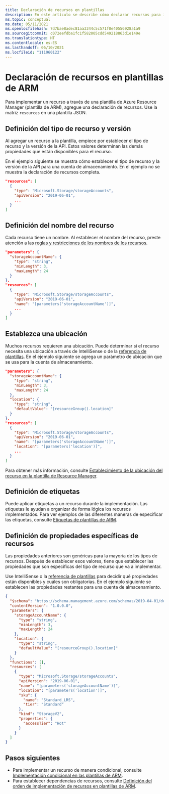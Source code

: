 ```yaml
---
title: Declaración de recursos en plantillas
description: En este artículo se describe cómo declarar recursos para implementar en una plantilla de Azure Resource Manager (plantilla de ARM).
ms.topic: conceptual
ms.date: 05/11/2021
ms.openlocfilehash: 7d7bae8adec81aa3344c5c571f0e40556928a1a9
ms.sourcegitcommit: c072eefdba1fc1f582005cdd549218863d1e149e
ms.translationtype: HT
ms.contentlocale: es-ES
ms.lasthandoff: 06/10/2021
ms.locfileid: "111960122"
---
```

# <a name="resource-declaration-in-arm-templates"></a>Declaración de recursos en plantillas de ARM

Para implementar un recurso a través de una plantilla de Azure Resource Manager (plantilla de ARM), agregue una declaración de recursos. Use la matriz `resources` en una plantilla JSON.

## <a name="set-resource-type-and-version"></a>Definición del tipo de recurso y versión

Al agregar un recurso a la plantilla, empiece por establecer el tipo de recurso y la versión de la API. Estos valores determinan las demás propiedades que están disponibles para el recurso.

En el ejemplo siguiente se muestra cómo establecer el tipo de recurso y la versión de la API para una cuenta de almacenamiento. En el ejemplo no se muestra la declaración de recursos completa.

```json
"resources": [
  {
    "type": "Microsoft.Storage/storageAccounts",
    "apiVersion": "2019-06-01",
    ...
  }
]
```

## <a name="set-resource-name"></a>Definición del nombre del recurso

Cada recurso tiene un nombre. Al establecer el nombre del recurso, preste atención a las [reglas y restricciones de los nombres de los recursos](../management/resource-name-rules.md).

```json
"parameters": {
  "storageAccountName": {
    "type": "string",
    "minLength": 3,
    "maxLength": 24
  }
},
"resources": [
  {
    "type": "Microsoft.Storage/storageAccounts",
    "apiVersion": "2019-06-01",
    "name": "[parameters('storageAccountName')]",
    ...
  }
]
```

## <a name="set-location"></a>Establezca una ubicación

Muchos recursos requieren una ubicación. Puede determinar si el recurso necesita una ubicación a través de IntelliSense o de la [referencia de plantillas](/azure/templates/). En el ejemplo siguiente se agrega un parámetro de ubicación que se usa para la cuenta de almacenamiento.

```json
"parameters": {
  "storageAccountName": {
    "type": "string",
    "minLength": 3,
    "maxLength": 24
  },
  "location": {
    "type": "string",
    "defaultValue": "[resourceGroup().location]"
  }
},
"resources": [
  {
    "type": "Microsoft.Storage/storageAccounts",
    "apiVersion": "2019-06-01",
    "name": "[parameters('storageAccountName')]",
    "location": "[parameters('location')]",
    ...
  }
]
```

Para obtener más información, consulte [Establecimiento de la ubicación del recurso en la plantilla de Resource Manager](resource-location.md).

## <a name="set-tags"></a>Definición de etiquetas

Puede aplicar etiquetas a un recurso durante la implementación. Las etiquetas le ayudan a organizar de forma lógica los recursos implementados. Para ver ejemplos de las diferentes maneras de especificar las etiquetas, consulte [Etiquetas de plantillas de ARM](../management/tag-resources.md#arm-templates).

## <a name="set-resource-specific-properties"></a>Definición de propiedades específicas de recursos

Las propiedades anteriores son genéricas para la mayoría de los tipos de recursos. Después de establecer esos valores, tiene que establecer las propiedades que son específicas del tipo de recurso que va a implementar.

Use IntelliSense o la [referencia de plantillas](/azure/templates/) para decidir qué propiedades están disponibles y cuáles son obligatorias. En el ejemplo siguiente se establecen las propiedades restantes para una cuenta de almacenamiento.

```json
{
  "$schema": "https://schema.management.azure.com/schemas/2019-04-01/deploymentTemplate.json#",
  "contentVersion": "1.0.0.0",
  "parameters": {
    "storageAccountName": {
      "type": "string",
      "minLength": 3,
      "maxLength": 24
    },
    "location": {
      "type": "string",
      "defaultValue": "[resourceGroup().location]"
    }
  },
  "functions": [],
  "resources": [
    {
      "type": "Microsoft.Storage/storageAccounts",
      "apiVersion": "2019-06-01",
      "name": "[parameters('storageAccountName')]",
      "location": "[parameters('location')]",
      "sku": {
        "name": "Standard_LRS",
        "tier": "Standard"
      },
      "kind": "StorageV2",
      "properties": {
        "accessTier": "Hot"
      }
    }
  ]
}
```

## <a name="next-steps"></a>Pasos siguientes

* Para implementar un recurso de manera condicional, consulte [Implementación condicional en las plantillas de ARM](conditional-resource-deployment.md).
* Para establecer dependencias de recursos, consulte [Definición del orden de implementación de recursos en plantillas de ARM](./resource-dependency.md).